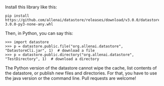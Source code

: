 Install this library like this:
```
pip install https://github.com/allenai/datastore/releases/download/v3.0.0/datastore-3.0.0-py3-none-any.whl
```

Then, in Python, you can say this:
```
>>> import datastore
>>> p = datastore.public.file("org.allenai.datastore", "DatastoreCli.jar", 1)  # download a file
>>> p = datastore.public.directory("org.allenai.datastore", "TestDirectory", 1)  # download a directory
```

The Python version of the datastore cannot wipe the cache, list contents of the datastore, or
publish new files and directories. For that, you have to use the java version or the command line.
Pull requests are welcome!
